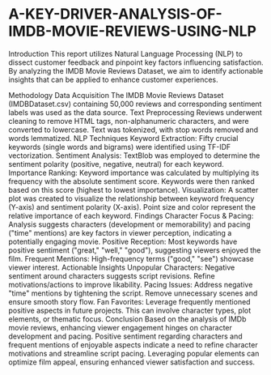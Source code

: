 # A-KEY-DRIVER-ANALYSIS-OF-IMDB-MOVIE-REVIEWS-USING-NLP
Introduction
This report utilizes Natural Language Processing (NLP) to dissect customer feedback and pinpoint key factors influencing satisfaction. By analyzing the IMDB Movie Reviews Dataset, we aim to identify actionable insights that can be applied to enhance customer experiences.

Methodology
Data Acquisition
The IMDB Movie Reviews Dataset (IMDBDataset.csv) containing 50,000 reviews and corresponding sentiment labels was used as the data source.
Text Preprocessing
Reviews underwent cleaning to remove HTML tags, non-alphanumeric characters, and were converted to lowercase.
Text was tokenized, with stop words removed and words lemmatized.
NLP Techniques
Keyword Extraction: Fifty crucial keywords (single words and bigrams) were identified using TF-IDF vectorization.
Sentiment Analysis: TextBlob was employed to determine the sentiment polarity (positive, negative, neutral) for each keyword.
Importance Ranking: Keyword importance was calculated by multiplying its frequency with the absolute sentiment score. Keywords were then ranked based on this score (highest to lowest importance).
Visualization: A scatter plot was created to visualize the relationship between keyword frequency (Y-axis) and sentiment polarity (X-axis). Point size and color represent the relative importance of each keyword.
Findings
Character Focus & Pacing: Analysis suggests characters (development or memorability) and pacing ("time" mentions) are key factors in viewer perception, indicating a potentially engaging movie.
Positive Reception: Most keywords have positive sentiment ("great," "well," "good"), suggesting viewers enjoyed the film.
Frequent Mentions: High-frequency terms ("good," "see") showcase viewer interest.
Actionable Insights
Unpopular Characters: Negative sentiment around characters suggests script revisions. Refine motivations/actions to improve likability.
Pacing Issues: Address negative "time" mentions by tightening the script. Remove unnecessary scenes and ensure smooth story flow.
Fan Favorites: Leverage frequently mentioned positive aspects in future projects. This can involve character types, plot elements, or thematic focus.
Conclusion
Based on the analysis of IMDb movie reviews, enhancing viewer engagement hinges on character development and pacing. Positive sentiment regarding characters and frequent mentions of enjoyable aspects indicate a need to refine character motivations and streamline script pacing. Leveraging popular elements can optimize film appeal, ensuring enhanced viewer satisfaction and success.
